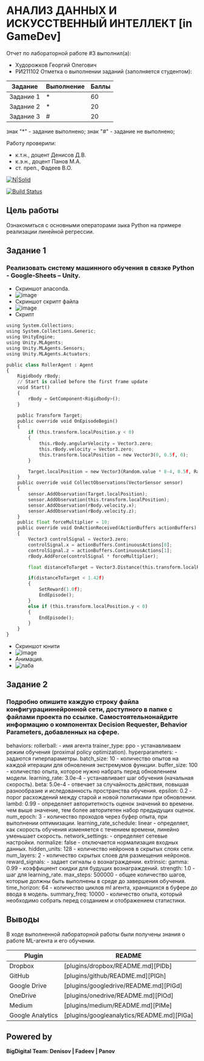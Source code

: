 # АНАЛИЗ ДАННЫХ И ИСКУССТВЕННЫЙ ИНТЕЛЛЕКТ [in GameDev]
Отчет по лабораторной работе #3 выполнил(а):
- Худорожков Георгий Олегович
- РИ211102
Отметка о выполнении заданий (заполняется студентом):

| Задание | Выполнение | Баллы |
| ------ | ------ | ------ |
| Задание 1 | * | 60 |
| Задание 2 | * | 20 |
| Задание 3 | # | 20 |

знак "*" - задание выполнено; знак "#" - задание не выполнено;

Работу проверили:
- к.т.н., доцент Денисов Д.В.
- к.э.н., доцент Панов М.А.
- ст. преп., Фадеев В.О.

[![N|Solid](https://cldup.com/dTxpPi9lDf.thumb.png)](https://nodesource.com/products/nsolid)

[![Build Status](https://travis-ci.org/joemccann/dillinger.svg?branch=master)](https://travis-ci.org/joemccann/dillinger)
## Цель работы
Ознакомиться с основными операторами зыка Python на примере реализации линейной регрессии.
## Задание 1
### Реализовать систему машинного обучения в связке Python - Google-Sheets – Unity.
- Скриншот anaconda.
- ![image](https://user-images.githubusercontent.com/114441283/201139167-e20ec7f6-1ee7-499c-a1e1-d2d6afec6665.png)
- Скриншот скрипт файла
- ![image](https://user-images.githubusercontent.com/114441283/201144469-9c8ff427-361c-4e7e-b9bb-53f029ea3df3.png)
- Скрипт
```py
using System.Collections;
using System.Collections.Generic;
using UnityEngine;
using Unity.MLAgents;
using Unity.MLAgents.Sensors;
using Unity.MLAgents.Actuators;

public class RollerAgent : Agent
{
    Rigidbody rBody;
    // Start is called before the first frame update
    void Start()
    {
        rBody = GetComponent<Rigidbody>();
    }

    public Transform Target;
    public override void OnEpisodeBegin()
    {
        if (this.transform.localPosition.y < 0)
        {
            this.rBody.angularVelocity = Vector3.zero;
            this.rBody.velocity = Vector3.zero;
            this.transform.localPosition = new Vector3(0, 0.5f, 0);
        }

        Target.localPosition = new Vector3(Random.value * 8-4, 0.5f, Random.value * 8-4);
    }
    public override void CollectObservations(VectorSensor sensor)
    {
        sensor.AddObservation(Target.localPosition);
        sensor.AddObservation(this.transform.localPosition);
        sensor.AddObservation(rBody.velocity.x);
        sensor.AddObservation(rBody.velocity.z);
    }
    public float forceMultiplier = 10;
    public override void OnActionReceived(ActionBuffers actionBuffers)
    {
        Vector3 controlSignal = Vector3.zero;
        controlSignal.x = actionBuffers.ContinuousActions[0];
        controlSignal.z = actionBuffers.ContinuousActions[1];
        rBody.AddForce(controlSignal * forceMultiplier);

        float distanceToTarget = Vector3.Distance(this.transform.localPosition, Target.localPosition);

        if(distanceToTarget < 1.42f)
        {
            SetReward(1.0f);
            EndEpisode();
        }
        else if (this.transform.localPosition.y < 0)
        {
            EndEpisode();
        }
    }
}
```
- Скриншот юнити
- ![image](https://user-images.githubusercontent.com/114441283/201144879-fa5438a1-da10-4867-bbb8-e85f07a90e8b.png)
-  Анимация.
- ![лаба](https://user-images.githubusercontent.com/114441283/201144131-f013a2a1-7bab-4ec6-a167-086f9d25b016.gif)
## Задание 2
### Подробно опишите каждую строку файла конфигурациинейронной сети, доступного в папке с файлами проекта по ссылке. Самостоятельнонайдите информацию о компонентах Decision Requester, Behavior Parameters, добавленных на сфере.
  behaviors:
  rollerball: - имя агента
    trainer_type: ppo - устанавливаем режим обучения (proximal policy optimization).
    hyperparameters: - задаются гиперпараметры.
      batch_size: 10 - количество опытов на каждой итерации для обновления экстремумов функции.
      buffer_size: 100 - количество опыта, которое нужно набрать перед обновлением модели.
      learning_rate: 3.0e-4 - устанавливает шаг обучения (начальная скорость).
      beta: 5.0e-4 - отвечает за случайность действия, повышая разнообразие и иследованность пространства обучения.
      epsilon: 0.2 - порог расхождений между старой и новой политиками при обновлении.
      lambd: 0.99 - определяет авторитетность оценок значений во времени. чем выше значение, тем более авторитетен набор предыдущих оценок.
      num_epoch: 3 - количество проходов через буфер опыта, при выполнении оптимизации.
      learning_rate_schedule: linear - определяет, как скорость обучения изменяется с течением времени, линейно уменьшает скорость.
    network_settings: - определяет сетевые настройки.
      normalize: false - отключается нормализация входных данных.
      hidden_units: 128 - количество нейронов в скрытых слоях сети.
      num_layers: 2 - количество скрытых слоев для размещения нейронов.
    reward_signals: - задает сигналы о вознаграждении.
      extrinsic:
        gamma: 0.99 - коэффициент скидки для будущих вознаграждений.
        strength: 1.0 - шаг для learning_rate.
    max_steps: 500000 - общее количество шагов, которые должны быть выполнены в среде до завершения обучения.
    time_horizon: 64  - количество циклов ml агента, хранящихся в буфере до ввода в модель.
    summary_freq: 10000 - количество опыта, который необходимо собрать перед созданием и отображением статистики.




## Выводы

В ходе выполненной лабораторной работы были получены знания о работе ML-агента и его обучении.

| Plugin | README |
| ------ | ------ |
| Dropbox | [plugins/dropbox/README.md][PlDb] |
| GitHub | [plugins/github/README.md][PlGh] |
| Google Drive | [plugins/googledrive/README.md][PlGd] |
| OneDrive | [plugins/onedrive/README.md][PlOd] |
| Medium | [plugins/medium/README.md][PlMe] |
| Google Analytics | [plugins/googleanalytics/README.md][PlGa] |

## Powered by

**BigDigital Team: Denisov | Fadeev | Panov**
